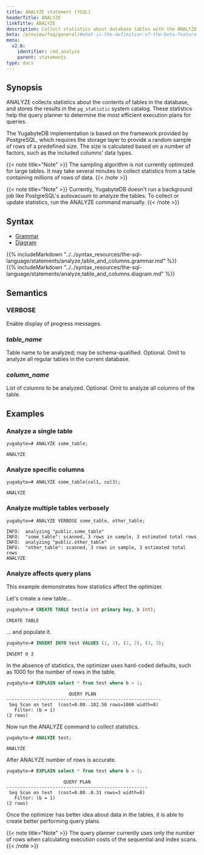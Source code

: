 ```yaml
---
title: ANALYZE statement [YSQL]
headerTitle: ANALYZE
linkTitle: ANALYZE
description: Collect statistics about database tables with the ANALYZE statement.
beta: /preview/faq/general/#what-is-the-definition-of-the-beta-feature-tag
menu:
  v2.8:
    identifier: cmd_analyze
    parent: statements
type: docs
---
```


## Synopsis

ANALYZE collects statistics about the contents of tables in the database, and stores the results in the `pg_statistic` system catalog. These statistics help the query planner to determine the most efficient execution plans for queries.

The YugabyteDB implementation is based on the framework provided by PostgreSQL, which requires the storage layer to provide a random sample of rows of a predefined size. The size is calculated based on a number of factors, such as the included columns' data types.

{{< note title="Note" >}}
The sampling algorithm is not currently optimized for large tables. It may take several minutes to collect statistics from a table containing millions of rows of data.
{{< /note >}}

{{< note title="Note" >}}
Currently, YugabyteDB doesn't run a background job like PostgreSQL's autovacuum to analyze the tables.
To collect or update statistics, run the ANALYZE command manually.
{{< /note >}}

## Syntax

<ul class="nav nav-tabs nav-tabs-yb">
  <li >
    <a href="#grammar" class="nav-link active" id="grammar-tab" data-toggle="tab" role="tab" aria-controls="grammar" aria-selected="true">
      <i class="fas fa-file-alt" aria-hidden="true"></i>
      Grammar
    </a>
  </li>
  <li>
    <a href="#diagram" class="nav-link" id="diagram-tab" data-toggle="tab" role="tab" aria-controls="diagram" aria-selected="false">
      <i class="fas fa-project-diagram" aria-hidden="true"></i>
      Diagram
    </a>
  </li>
</ul>

<div class="tab-content">
  <div id="grammar" class="tab-pane fade show active" role="tabpanel" aria-labelledby="grammar-tab">
  {{% includeMarkdown "../../syntax_resources/the-sql-language/statements/analyze,table_and_columns.grammar.md" %}}
  </div>
  <div id="diagram" class="tab-pane fade" role="tabpanel" aria-labelledby="diagram-tab">
  {{% includeMarkdown "../../syntax_resources/the-sql-language/statements/analyze,table_and_columns.diagram.md" %}}
  </div>
</div>

## Semantics

### VERBOSE

Enable display of progress messages.

### *table_name*

Table name to be analyzed; may be schema-qualified. Optional. Omit to analyze all regular tables in the current database.

### *column_name*

List of columns to be analyzed. Optional. Omit to analyze all columns of the table.

## Examples

### Analyze a single table

```plpgsql
yugabyte=# ANALYZE some_table;
```

```output
ANALYZE
```

### Analyze specific columns

```plpgsql
yugabyte=# ANALYZE some_table(col1, col3);
```

```output
ANALYZE
```

### Analyze multiple tables verbosely

```plpgsql
yugabyte=# ANALYZE VERBOSE some_table, other_table;
```

```output
INFO:  analyzing "public.some_table"
INFO:  "some_table": scanned, 3 rows in sample, 3 estimated total rows
INFO:  analyzing "public.other_table"
INFO:  "other_table": scanned, 3 rows in sample, 3 estimated total rows
ANALYZE
```

### Analyze affects query plans

This example demonstrates how statistics affect the optimizer.

Let's create a new table...

```sql
yugabyte=# CREATE TABLE test(a int primary key, b int);
```

```output
CREATE TABLE
```

... and populate it.

```sql
yugabyte=# INSERT INTO test VALUES (1, 1), (2, 2), (3, 3);
```

```output
INSERT 0 3
```

In the absence of statistics, the optimizer uses hard-coded defaults, such as 1000 for the number of rows in the table.

```sql
yugabyte=# EXPLAIN select * from test where b = 1;
```

```output
                       QUERY PLAN
---------------------------------------------------------
 Seq Scan on test  (cost=0.00..102.50 rows=1000 width=8)
   Filter: (b = 1)
(2 rows)
```

Now run the ANALYZE command to collect statistics.

```sql
yugabyte=# ANALYZE test;
```

```output
ANALYZE
```

After ANALYZE number of rows is accurate.

```sql
yugabyte=# EXPLAIN select * from test where b = 1;
```

```output
                     QUERY PLAN
----------------------------------------------------
 Seq Scan on test  (cost=0.00..0.31 rows=3 width=8)
   Filter: (b = 1)
(2 rows)
```

Once the optimizer has better idea about data in the tables, it is able to create better performing query plans.

{{< note title="Note" >}}
The query planner currently uses only the number of rows when calculating execution costs of the sequential and index scans.
{{< /note >}}
